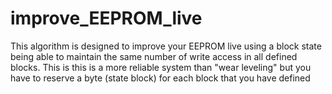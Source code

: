 # improve_EEPROM_live
This algorithm is designed to improve your EEPROM live using a block state being able to maintain the same number of write access in all defined blocks. This is  this is a more reliable system than "wear leveling" but you have to reserve a byte (state block) for each block that you have defined
